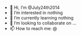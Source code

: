 - 👋 Hi, I’m @July24th2014
- 👀 I’m interested in nothing
- 🌱 I’m currently learning nothing
- 💞️ I’m looking to collaborate on ...
- 📫 How to reach me: @

<!---
July24th2014/July24th2014 is a ✨ special ✨ repository because its `README.md` (this file) appears on your GitHub profile.
You can click the Preview link to take a look at your changes.
--->
